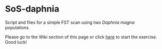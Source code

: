 # SoS-daphnia
Script and files for a simple FST scan using two _Daphnia magna_ populations

Please go to the Wiki section of this page or click [here](https://github.com/mariamadrid19/SoS-daphnia/wiki) to start the exercise. Good luck!
